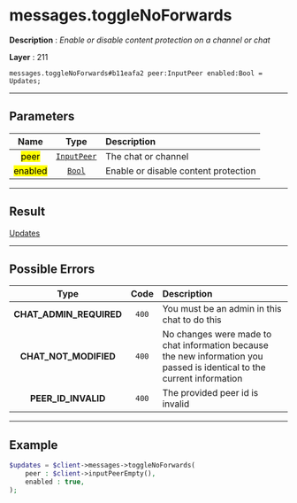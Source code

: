 # messages.toggleNoForwards

**Description** : *Enable or disable content protection on a channel or chat*

**Layer** : 211

```tl
messages.toggleNoForwards#b11eafa2 peer:InputPeer enabled:Bool = Updates;
```

---

## Parameters

| Name | Type | Description |
| :---: | :---: | :--- |
| <mark>peer</mark> | [`InputPeer`](type/InputPeer) | The chat or channel |
| <mark>enabled</mark> | [`Bool`](type/Bool) | Enable or disable content protection |

---

## Result

[Updates](type/Updates)

---

## Possible Errors

| Type | Code | Description |
| :---: | :---: | :--- |
| **CHAT_ADMIN_REQUIRED** | `400` | You must be an admin in this chat to do this |
| **CHAT_NOT_MODIFIED** | `400` | No changes were made to chat information because the new information you passed is identical to the current information |
| **PEER_ID_INVALID** | `400` | The provided peer id is invalid |

---

## Example

```php
$updates = $client->messages->toggleNoForwards(
	peer : $client->inputPeerEmpty(),
	enabled : true,
);
```